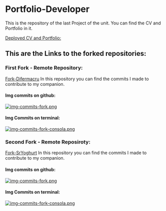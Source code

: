 # Portfolio-Developer
This is the repository of the last Project of the unit.
You can find the CV and Portfolio in it.

[Deployed CV and Portfolio:](https://portfolio-developer-ruddy.vercel.app/)



## This are the Links to the forked repositories:


### First Fork - Remote Repository:
[Fork-Difermacru](https://github.com/Quietchie-Code-Lean/Fork-Difermacru)
In this repository you can find the commits I made to contribute to my companion.

#### Img commits on github:
[![img-commits-fork.png](https://i.postimg.cc/dQhC8hkn/img-commits-fork.png)](https://postimg.cc/yWzWKYTS)

#### Img Commits on terminal:
[![img-commits-fork-consola.png](https://i.postimg.cc/d1NsNr65/img-commits-fork-consola.png)](https://postimg.cc/FdcX7f2S)



### Second Fork - Remote Reposiroty:
[Fork-SrYoghurt](https://github.com/Quietchie-Code-Lean/Fork-SrYoghurt)
In this repository you can find the commits I made to contribute to my companion.

#### Img commits on github:
[![img-commits-fork.png](https://i.postimg.cc/g0kDRtcX/img-commits-fork.png)](https://postimg.cc/HrRX12yd)

#### Img Commits on terminal:
[![img-commits-fork-consola.png](https://i.postimg.cc/QxfkDkJj/img-commits-fork-consola.png)](https://postimg.cc/cr88M3zz)

